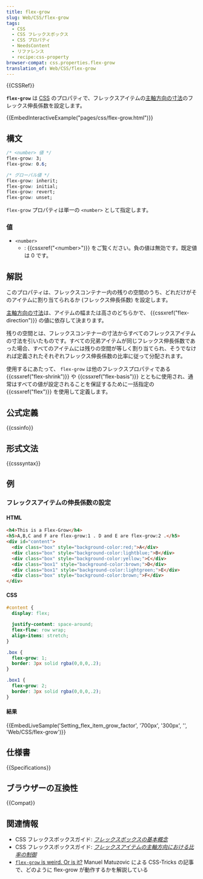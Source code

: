 ```yaml
---
title: flex-grow
slug: Web/CSS/flex-grow
tags:
  - CSS
  - CSS フレックスボックス
  - CSS プロパティ
  - NeedsContent
  - リファレンス
  - recipe:css-property
browser-compat: css.properties.flex-grow
translation_of: Web/CSS/flex-grow
---
```

{{CSSRef}}

**`flex-grow`** は [CSS](/ja/docs/Web/CSS) のプロパティで、フレックスアイテムの[主軸方向の寸法](https://www.w3.org/TR/css-flexbox/#main-size)のフレックス伸長係数を設定します。

{{EmbedInteractiveExample("pages/css/flex-grow.html")}}

## 構文

```css
/* <number> 値 */
flex-grow: 3;
flex-grow: 0.6;

/* グローバル値 */
flex-grow: inherit;
flex-grow: initial;
flex-grow: revert;
flex-grow: unset;
```

`flex-grow` プロパティは単一の `<number>` として指定します。

### 値

- `<number>`
  - : {{cssxref("&lt;number&gt;")}} をご覧ください。負の値は無効です。既定値は 0 です。

## 解説

このプロパティは、フレックスコンテナー内の残りの空間のうち、どれだけがそのアイテムに割り当てられるか (フレックス伸長係数) を設定します。

[主軸方向の寸法](https://www.w3.org/TR/css-flexbox/#main-size)は、アイテムの幅または高さのどちらかで、 {{cssxref("flex-direction")}} の値に依存して決まります。

残りの空間とは、フレックスコンテナーの寸法からすべてのフレックスアイテムの寸法を引いたものです。すべての兄弟アイテムが同じフレックス伸長係数であった場合、すべてのアイテムには残りの空間が等しく割り当てられ、そうでなければ定義されたそれぞれフレックス伸長係数の比率に従って分配されます。

使用するにあたって、 `flex-grow` は他のフレックスプロパティである {{cssxref("flex-shrink")}} や {{cssxref("flex-basis")}} とともに使用され、通常はすべての値が設定されることを保証するために一括指定の {{cssxref("flex")}} を使用して定義します。

## 公式定義

{{cssinfo}}

## 形式文法

{{csssyntax}}

## 例

<h3 id="Setting_flex_item_grow_factor">フレックスアイテムの伸長係数の設定</h3>

#### HTML

```html
<h4>This is a Flex-Grow</h4>
<h5>A,B,C and F are flex-grow:1 . D and E are flex-grow:2 .</h5>
<div id="content">
  <div class="box" style="background-color:red;">A</div>
  <div class="box" style="background-color:lightblue;">B</div>
  <div class="box" style="background-color:yellow;">C</div>
  <div class="box1" style="background-color:brown;">D</div>
  <div class="box1" style="background-color:lightgreen;">E</div>
  <div class="box" style="background-color:brown;">F</div>
</div>
```

#### CSS

```css
#content {
  display: flex;

  justify-content: space-around;
  flex-flow: row wrap;
  align-items: stretch;
}

.box {
  flex-grow: 1;
  border: 3px solid rgba(0,0,0,.2);
}

.box1 {
  flex-grow: 2;
  border: 3px solid rgba(0,0,0,.2);
}
```

#### 結果

{{EmbedLiveSample('Setting_flex_item_grow_factor', '700px', '300px', '', 'Web/CSS/flex-grow')}}

## 仕様書

{{Specifications}}

## ブラウザーの互換性

{{Compat}}

## 関連情報

- CSS フレックスボックスガイド: _[フレックスボックスの基本概念](/ja/docs/Web/CSS/CSS_Flexible_Box_Layout/Basic_Concepts_of_Flexbox)_
- CSS フレックスボックスガイド: _[フレックスアイテムの主軸方向における比率の制御](/ja/docs/Web/CSS/CSS_Flexible_Box_Layout/Controlling_Ratios_of_Flex_Items_Along_the_Main_Ax)_
- [`flex-grow` is weird. Or is it?](https://css-tricks.com/flex-grow-is-weird/) Manuel Matuzovic による CSS-Tricks の記事で、どのように flex-grow が動作するかを解説している
